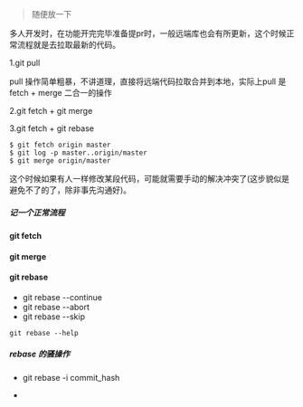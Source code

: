 > 随便放一下

多人开发时，在功能开完完毕准备提pr时，一般远端库也会有所更新，这个时候正常流程就是去拉取最新的代码。

1.git pull 

pull 操作简单粗暴，不讲道理，直接将远端代码拉取合并到本地，实际上pull 是fetch + merge 二合一的操作

2.git fetch + git merge



3.git fetch + git rebase





```shell
$ git fetch origin master
$ git log -p master..origin/master
$ git merge origin/master
```



这个时候如果有人一样修改某段代码，可能就需要手动的解决冲突了(这步貌似是避免不了的了，除非事先沟通好)。

##### 记一个正常流程

#### git fetch

#### git merge

#### git rebase 

- git  rebase --continue
- git rebase --abort
- git rebase --skip

`git rebase --help`



##### rebase 的骚操作

- git rebase -i   commit_hash

- 
